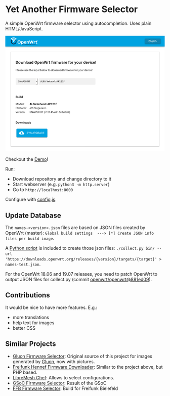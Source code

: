 # Yet Another Firmware Selector

A simple OpenWrt firmware selector using autocompletion. Uses plain
HTML/JavaScript.

![image](misc/screenshot.png)

Checkout the [Demo](https://mwarning.github.io/yet_another_firmware_selector/)!

Run:

* Download repository and change directory to it
* Start webserver (e.g. `python3 -m http.server`)
* Go to `http://localhost:8000`

Configure with [config.js](config.js).

## Update Database

The `names-<version>.json` files are based on JSON files created by OpenWrt
(master): `Global build settings  ---> [*] Create JSON info files per build
image`.

A [Python script](misc/collect.py) is included to create those json files:
`./collect.py bin/ --url
'https://downloads.openwrt.org/releases/{version}/targets/{target}' >
names-test.json`.

For the OpenWrt 18.06 and 19.07 releases, you need to patch OpenWrt to output JSON files for collect.py (commit [openwrt/openwrt@881ed09](https://github.com/openwrt/openwrt/commit/881ed09ee6e23f6c224184bb7493253c4624fb9f)).

## Contributions

It would be nice to have more features. E.g.:

* more translations
* help text for images
* better CSS

## Similar Projects

- [Gluon Firmware Selector](https://github.com/freifunk-darmstadt/gluon-firmware-selector): Original source of this project for images generated by [Gluon](https://github.com/freifunk-gluon/), now with pictures.
- [Freifunk Hennef Firmware Downloader](https://github.com/Freifunk-Hennef/ffhef-fw-dl): Similar to the project above, but PHP based.
- [LibreMesh Chef](https://github.com/libremesh/chef/): Allows to select configurations.
- [GSoC Firmware Selector](https://github.com/sudhanshu16/openwrt-firmware-selector/): Result of the GSoC
- [FFB Firmware Selector](https://github.com/freifunk-bielefeld/firmware-selector): Build for Freifunk Bielefeld

